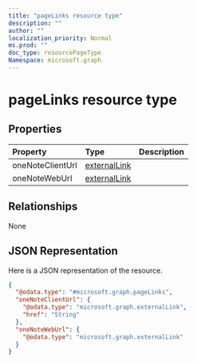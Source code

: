 ```yaml
---
title: "pageLinks resource type"
description: ""
author: ""
localization_priority: Normal
ms.prod: ""
doc_type: resourcePageType
Namespace: microsoft.graph
---
```



# pageLinks resource type



## Properties
|Property|Type|Description|
|:---|:---|:---|
|oneNoteClientUrl|[externalLink](../resources/externalLink.md)||
|oneNoteWebUrl|[externalLink](../resources/externalLink.md)||

## Relationships
None

## JSON Representation
Here is a JSON representation of the resource.
<!-- {
  "blockType": "resource",
  "@odata.type": "microsoft.graph.pageLinks"
}
-->
``` json
{
  "@odata.type": "#microsoft.graph.pageLinks",
  "oneNoteClientUrl": {
    "@odata.type": "microsoft.graph.externalLink",
    "href": "String"
  },
  "oneNoteWebUrl": {
    "@odata.type": "microsoft.graph.externalLink"
  }
}
```

